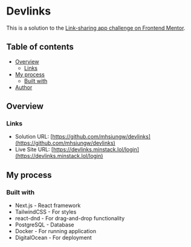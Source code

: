 # Devlinks

This is a solution to the [Link-sharing app challenge on Frontend Mentor](https://www.frontendmentor.io/challenges/linksharing-app-Fbt7yweGsT).

## Table of contents

-   [Overview](#overview)
    -   [Links](#links)
-   [My process](#my-process)
    -   [Built with](#built-with)
-   [Author](#author)

## Overview

### Links

-   Solution URL: [https://github.com/mhsiungw/devlinks](https://github.com/mhsiungw/devlinks)
-   Live Site URL: [https://devlinks.minstack.lol/login](https://devlinks.minstack.lol/login)

## My process

### Built with

-   Next.js - React framework
-   TailwindCSS - For styles
-   react-dnd - For drag-and-drop functionality
-   PostgreSQL - Database
-   Docker - For running application
-   DigitalOcean - For deployment
